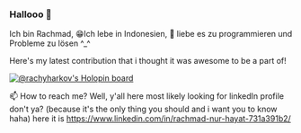 ### Hallooo 👋
Ich bin Rachmad, 😁Ich lebe in Indonesien, 🌱 liebe es zu programmieren und Probleme zu lösen ^_^

Here's my latest contribution that i thought it was awesome to be a part of!

[![@rachyharkov's Holopin board](https://holopin.me/rachyharkov)](https://holopin.io/@rachyharkov)

📫 How to reach me? Well, y'all here most likely looking for linkedIn profile don't ya? (because it's the only thing you should and i want you to know haha) here it is https://www.linkedin.com/in/rachmad-nur-hayat-731a391b2/

<!--
**rachyharkov/rachyharkov** is a ✨ _special_ ✨ repository because its `README.md` (this file) appears on your GitHub profile.

Here are some ideas to get you started:

- 🔭 I’m currently working on ...
- 🌱 I’m currently learning ...
- 👯 I’m looking to collaborate on ...
- 🤔 I’m looking for help with ...
- 💬 Ask me about ...
- 📫 How to reach me: ...
- 😄 Pronouns: ...
- ⚡ Fun fact: ...
-->
